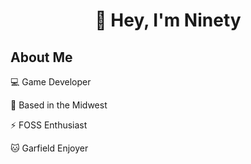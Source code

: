 <h1 align="center">
👋 Hey, I'm Ninety
</h1>

## About Me

💻 Game Developer

📍 Based in the Midwest

⚡️ FOSS Enthusiast

🐱 Garfield Enjoyer

